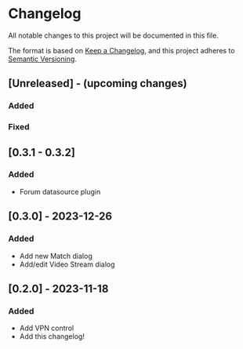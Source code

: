 # Changelog

All notable changes to this project will be documented in this file.

The format is based on [Keep a Changelog](https://keepachangelog.com/en/1.0.0/),
and this project adheres to [Semantic Versioning](https://semver.org/spec/v2.0.0.html).

## [Unreleased] - (upcoming changes)

### Added

### Fixed

## [0.3.1 - 0.3.2]

### Added

- Forum datasource plugin

## [0.3.0] - 2023-12-26

### Added

- Add new Match dialog
- Add/edit Video Stream dialog

## [0.2.0] - 2023-11-18

### Added

- Add VPN control
- Add this changelog!